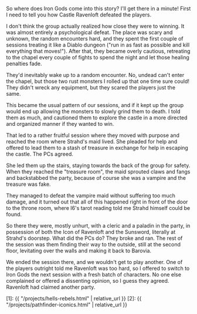 So where does Iron Gods come into this story? I'll get there in a minute! First
I need to tell you how Castle Ravenloft defeated the players.

I don't think the group actually realized how close they were to winning. It was
almost entirely a psychological defeat. The place was scary and unknown, the
random encounters hard, and they spent the first couple of sessions treating it
like a Diablo dungeon ("run in as fast as possible and kill everything that
moves!"). After that, they became overly cautious, retreating to the chapel
every couple of fights to spend the night and let those healing penalties fade.

They'd inevitably wake up to a random encounter. No, undead can't enter the
chapel, but those two rust monsters I rolled up that one time sure could! They
didn't wreck any equipment, but they scared the players just the same.

This became the usual pattern of our sessions, and if it kept up the group would
end up allowing the monsters to slowly grind them to death. I told them as much,
and cautioned them to explore the castle in a more directed and organized manner
if they wanted to win.

That led to a rather fruitful session where they moved with purpose and reached
the room where Strahd's maid lived. She pleaded for help and offered to lead
them to a stash of treasure in exchange for help in escaping the castle. The PCs
agreed.

She led them up the stairs, staying towards the back of the group for
safety. When they reached the "treasure room", the maid sprouted claws and fangs
and backstabbed the party, because of course she was a vampire and the treasure
was fake.

They managed to defeat the vampire maid without suffering too much damage, and
it turned out that all of this happened right in front of the door to the throne
room, where I6's tarot reading told me Strahd himself could be found.

So there they were, mostly unhurt, with a cleric and a paladin in the party, in
possession of both the Icon of Ravenloft and the Sunsword, literally at Strahd's
doorstep. What did the PCs do? They broke and ran. The rest of the session was
them finding their way to the outside, still at the second floor, levitating
over the walls and making it back to Barovia.

We ended the session there, and we wouldn't get to play another. One of the
players outright told me Ravenloft was too hard, so I offered to switch to Iron
Gods the next session with a fresh batch of characters. No one else complained
or offered a dissenting opinion, so I guess they agreed. Ravenloft had claimed
another party.

[1]: {{ "/projects/hells-rebels.html" | relative_url }}
[2]: {{ "/projects/pathfinder-iconics.html" | relative_url }}
